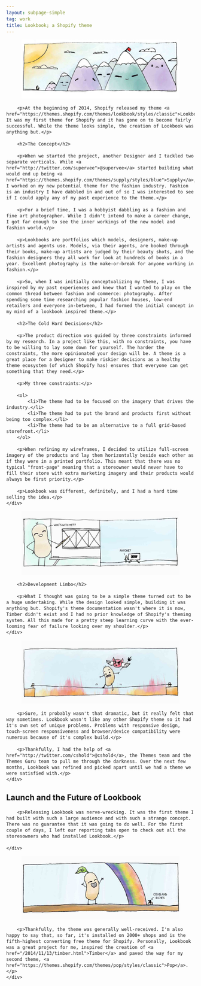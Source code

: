 ```yaml
---
layout: subpage-simple
tag: work
title: Lookbook; a Shopify theme
---
```


<figure>
  <img src="/img/project/07-01lookbook.jpg">
</figure>

<div class="grid grid--full">
	<div class="grid__item push--one--two-twelfths one--eight-twelfths">

		<p>At the beginning of 2014, Shopify released my theme <a href="https://themes.shopify.com/themes/lookbook/styles/classic">Lookbook</a>. It was my first theme for Shopify and it has gone on to become fairly successful. While the theme looks simple, the creation of Lookbook was anything but.</p>

		<h2>The Concept</h2>

		<p>When we started the project, another Designer and I tackled two separate verticals. While <a href="http://twitter.com/supervee">@supervee</a> started building what would end up being <a href="https://themes.shopify.com/themes/supply/styles/blue">Supply</a>, I worked on my new potential theme for the fashion industry. Fashion is an industry I have dabbled in and out of so I was interested to see if I could apply any of my past experience to the theme.</p>

		<p>For a brief time, I was a hobbyist dabbling as a fashion and fine art photographer. While I didn't intend to make a career change, I got far enough to see the inner workings of the new model and fashion world.</p>

		<p>Lookbooks are portfolios which models, designers, make-up artists and agents use. Models, via their agents, are booked through their books, make-up artists are judged by their beauty shots, and the fashion designers they all work for look at hundreds of books in a year. Excellent photography is the make-or-break for anyone working in fashion.</p>

		<p>So, when I was initially conceptualizing my theme, I was inspired by my past experiences and knew that I wanted to play on the common thread between fashion and commerce: photography. After spending some time researching popular fashion houses, low-end retailers and everyone in-between, I had formed the initial concept in my mind of a lookbook inspired theme.</p>

		<h2>The Cold Hard Decisions</h2>

		<p>The product direction was guided by three constraints informed by my research. In a project like this, with no constraints, you have to be willing to lay some down for yourself. The harder the constraints, the more opinionated your design will be. A theme is a great place for a Designer to make riskier decisions as a healthy theme ecosystem (of which Shopify has) ensures that everyone can get something that they need.</p>

		<p>My three constraints:</p>

		<ol>
			<li>The theme had to be focused on the imagery that drives the industry.</li>
			<li>The theme had to put the brand and products first without being too complex.</li>
			<li>The theme had to be an alternative to a full grid-based storefront.</li>
		</ol>

		<p>When refining my wireframes, I decided to utilize full-screen imagery of the products and lay them horizontally beside each other as if they were in a printed portfolio. This meant that there was no typical "front-page" meaning that a storeowner would never have to fill their store with extra marketing imagery and their products would always be first priority.</p>

		<p>Lookbook was different, definitely, and I had a hard time selling the idea.</p>
	</div>
</div>

<figure>
  <img src="/img/project/07-02lookbook.jpg">
</figure>

<div class="grid grid--full">
	<div class="grid__item push--one--two-twelfths one--eight-twelfths">

		<h2>Development Limbo</h2>

		<p>What I thought was going to be a simple theme turned out to be a huge undertaking. While the design looked simple, building it was anything but. Shopify's theme documentation wasn't where it is now, Timber didn't exist and I had no prior knowledge of Shopify's theming system. All this made for a pretty steep learning curve with the ever-looming fear of failure looking over my shoulder.</p>
	</div>
</div>

<figure>
  <img src="/img/project/07-03lookbook.jpg">
</figure>

<div class="grid grid--full">
	<div class="grid__item push--one--two-twelfths one--eight-twelfths">

		<p>Sure, it probably wasn't that dramatic, but it really felt that way sometimes. Lookbook wasn't like any other Shopify theme so it had it's own set of unique problems. Problems with responsive design, touch-screen responsiveness and browser/device compatibility were numerous because of it's complex build.</p>

		<p>Thankfully, I had the help of <a href="http://twitter.com/cshold">@cshold</a>, the Themes team and the Themes Guru team to pull me through the darkness. Over the next few months, Lookbook was refined and picked apart until we had a theme we were satisfied with.</p>
	</div>
</div>

<h2>Launch and the Future of Lookbook</h2>

<div class="grid grid--full">
	<div class="grid__item push--one--two-twelfths one--eight-twelfths">

		<p>Releasing Lookbook was nerve-wrecking. It was the first theme I had built with such a large audience and with such a strange concept. There was no guarantee that it was going to do well. For the first couple of days, I left our reporting tabs open to check out all the storesowners who had installed Lookbook.</p>

	</div>
</div>

<figure>
  <img src="/img/project/07-04lookbook.jpg">
</figure>

<div class="grid grid--full">
	<div class="grid__item push--one--two-twelfths one--eight-twelfths">

		<p>Thankfully, the theme was generally well-received. I'm also happy to say that, so far, it's installed on 2000+ shops and is the fifth-highest converting free theme for Shopify. Personally, Lookbook was a great project for me, inspired the creation of <a href="/2014/11/13/timber.html">Timber</a> and paved the way for my second theme, <a href="https://themes.shopify.com/themes/pop/styles/classic">Pop</a>.</p>
	</div>
</div>
